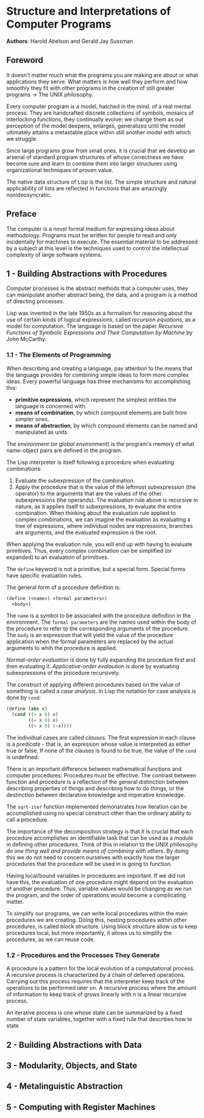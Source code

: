 # Structure and Interpretations of Computer Programs
**Authors**: Harold Abelson and Gerald Jay Sussman

## Foreword
It doesn't matter much what the programs you are making are about or what applications they serve.
What matters is how well they perform and how smoothly they fit with other programs in the creation of still greater programs -> The UNIX philosophy.

Every computer program is a model, hatched in the mind, of a real mental process.
They are handcrafted discrete collections of symbols, mosaics of interlocking functions, they continually evolve: we change them as our perception of the model deepens, enlarges, generalizes until the model ultimately attains a metastable place within still another model with which we struggle.

Since large programs grow from small ones, it is crucial that we develop an arsenal of standard program structures of whose correctness we have become sure and learn to combine them into larger structures using organizational techniques of proven value.

The native data structure of Lisp is the list.
The simple structure and natural applicability of lists are reflected in functions that are amazingly nonideosyncratic.

## Preface
The computer is a novel formal medium for expressing ideas about methodology.
Programs must be written for people to read and only incidentally for machines to execute.
The essential material to be addressed by a subject at this level is the techniques used to control the intellectual complexity of large software systems.

## 1 - Building Abstractions with Procedures
Computer processes is the abstract methods that a computer uses, they can manipulate another abstract being, the data, and a program is a method of directing processes.

Lisp was invented in the late 1950s as a formalism for reasoning about the use of certain kinds of logical expressions, called *recursion equations*, as a model for computation.
The language is based on the paper *Recursive Functions of Symbolic Expressions and Their Computation by Machine* by John McCarthy.

### 1.1 - The Elements of Programming
When describing and creating a language, pay attention to the means that the language provides for combining simple ideas to form more complex ideas.
Every powerful language has three mechanisms for accomplishing this:
* **primitive expressions**, which represent the simplest entities the language is concerned with. 
* **means of combination**, by which compound elements are built from simpler ones.
* **means of abstraction**, by which compound elements can be named and manipulated as units.

The *environment* (or *global environment*) is the program's memory of what name-object pairs are defined in the program.

The Lisp interpreter is itself following a procedure when evaluating combinations:
1. Evaluate the subexpression of the combination.
2. Apply the procedure that is the value of the leftmost subexpression (the operator) to the arguments that are the values of the other subexpressions (the operands).
The evaluation rule above is recursive in nature, as it applies itself to subexpressions, to evaluate the entire combination.
When thinking about the evaluation rule applied to complex combinations, we can imagine the evaluation as evaluating a tree of expressions, where individual nodes are expressions, branches are arguments, and the evaluated expression is the root.

When applying the evaluation rule, you will end up with having to evaluate primitives. 
Thus, every complex combination can be simplified (or expanded) to an evaluation of primitives.

The `define` keyword is not a primitive, but a special form.
Special forms have specific evaluation rules.

The general form of a procedure definition is:
```scheme
(define (<name>) <formal parameters>)
  <body>)
```
The `name` is a symbol to be associated with the procedure definition in the environment.
The `formal parameters` are the names used within the body of the procedure to refer to the corresponding arguments of the procedure.
The `body` is an expression that will yield the value of the procedure application when the formal parameters are replaced by the actual arguments to whih the procedure is applied.

*Normal-order evaluation* is done by fully expanding the procedure first and then evaluating it.
*Applicative-order evalaution* is done by evaluating subexpressions of the procedure recursively.

The construct of applying different procedures based on the value of something is called a *case analysis*.
In Lisp the notation for case analysis is done by `cond`:
```scheme
(define (abs x)
  (cond ((> x 0) x)
        ((= x 0) x)
        ((< x 0) (-x))))
```
The individual cases are called *clauses*.
The first expression in each clause is a *predicate* - that is, an expression whose value is interpreted as either true or false.
If none of the clauses is found to be true, the value of the `cond` is undefined.

There is an important difference between mathematical functions and computer procedures: Procedures must be effective.
The contrast between function and procedure is a reflection of the general distinction between describing properties of things and describing how to do things, or the destinction between declarative knowledge and imperative knowledge.

The `sqrt-iter` function implemented demonstrates how iteration can be accomplished using no special construct other than the ordinary ability to call a procedure.

The importance of the decomposition strategy is that it is crucial that each procedure accomplishes an identifiable task that can be used as a module in defining other procedures.
Think of this in relation to the UNIX philosophy *do one thing well and provide means of combining with others*.
By doing this we do not need to concern ourselves with exactly how the larger procedures that the procedure will be used in is going to function.

Having local/bound variables in procedures are important.
If we did not have this, the evaluation of one procedure might depend on the evaluation of another procedure.
Thus, variable values would be changing as we run the program, and the order of operations would become a complicating matter.

To simplify our programs, we can write local procedures within the main procedures we are creating.
Doing this, nesting procedures within other procedures, is called block structure.
Using block structure allow us to keep procedures local, but more importantly, it allows us to simplify the procedures, as we can reuse code.

### 1.2 - Procedures and the Processes They Generate
A procedure is a pattern for the local evolution of a computational process.
A recursive process is characterized by a chain of deferred operations. 
Carrying out this process requires that the interpreter keep track of the operations to be performed later on.
A recursive process where the amount of information to keep track of grows linearly with n is a linear recursive process.

An iterative process is one whose state can be summarized by a fixed number of state variables, together with a fixed rule that describes how te state 

## 2 - Building Abstractions with Data

## 3 - Modularity, Objects, and State

## 4 - Metalinguistic Abstraction

## 5 - Computing with Register Machines

